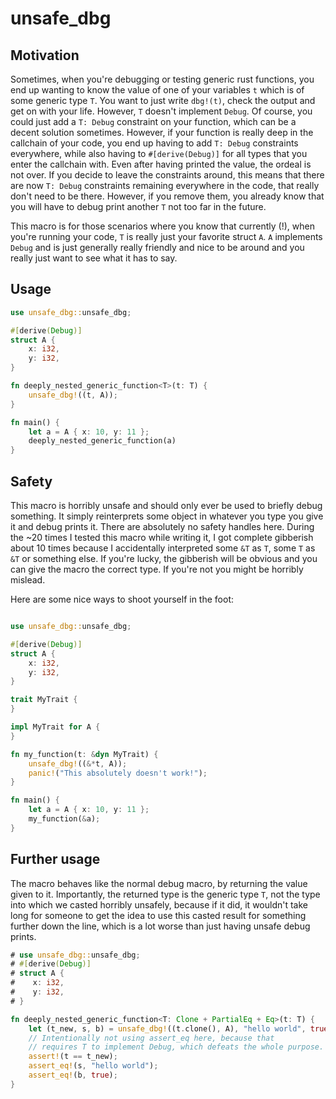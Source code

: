 # unsafe_dbg

## Motivation
Sometimes, when you're debugging or testing generic rust functions, you end up wanting to know the value of one of your variables `t` which is of some generic type `T`. You want to just write `dbg!(t)`, check the output and get on with your life. However, `T` doesn't implement `Debug`. Of course, you could just add a `T: Debug` constraint on your function, which can be a decent solution sometimes. However, if your function is really deep in the callchain of your code, you end up having to add `T: Debug` constraints everywhere, while also having to `#[derive(Debug)]` for all types that you enter the callchain with. Even after having printed the value, the ordeal is not over. If you decide to leave the constraints around, this means that there are now `T: Debug` constraints remaining everywhere in the code, that really don't need to be there. However, if you remove them, you already know that you will have to debug print another `T` not too far in the future.

This macro is for those scenarios where you know that currently (!), when you're running your code, `T` is really just your favorite struct `A`. `A` implements `Debug` and is just generally really friendly and nice to be around and you really just want to see what it has to say.

## Usage 
```rust
use unsafe_dbg::unsafe_dbg;

#[derive(Debug)]
struct A {
    x: i32,
    y: i32,
}

fn deeply_nested_generic_function<T>(t: T) {
    unsafe_dbg!((t, A));
}

fn main() {
    let a = A { x: 10, y: 11 };
    deeply_nested_generic_function(a)
}
```

## Safety
This macro is horribly unsafe and should only ever be used to briefly debug something. It simply reinterprets some object in whatever you type you give it and debug prints it. There are absolutely no safety handles here. During the ~20 times I tested this macro while writing it, I got complete gibberish about 10 times because I accidentally interpreted some `&T` as `T`, some `T` as `&T` or something else. If you're lucky, the gibberish will be obvious and you can give the macro the correct type. If you're not you might be horribly mislead.

Here are some nice ways to shoot yourself in the foot:

```rust should_panic

use unsafe_dbg::unsafe_dbg;

#[derive(Debug)]
struct A {
    x: i32,
    y: i32,
}

trait MyTrait {
}

impl MyTrait for A {
}

fn my_function(t: &dyn MyTrait) {
    unsafe_dbg!((&*t, A));
    panic!("This absolutely doesn't work!");
}

fn main() {
    let a = A { x: 10, y: 11 };
    my_function(&a);
}
```

## Further usage
The macro behaves like the normal debug macro, by returning the value
given to it.  Importantly, the returned type is the generic type `T`,
not the type into which we casted horribly unsafely, because if it
did, it wouldn't take long for someone to get the idea to use this
casted result for something further down the line, which is a lot
worse than just having unsafe debug prints.

```rust
# use unsafe_dbg::unsafe_dbg;
# #[derive(Debug)]
# struct A {
#    x: i32,
#    y: i32,
# }

fn deeply_nested_generic_function<T: Clone + PartialEq + Eq>(t: T) {
    let (t_new, s, b) = unsafe_dbg!((t.clone(), A), "hello world", true);
    // Intentionally not using assert_eq here, because that
    // requires T to implement Debug, which defeats the whole purpose.
    assert!(t == t_new);
    assert_eq!(s, "hello world");
    assert_eq!(b, true);
}
```
